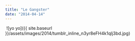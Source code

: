 ```yaml
---
title: "Le Gangster"
date: "2014-04-14"
---
```


 ![yo yo]({{ site.baseurl }}/assets/images/2014/tumblr_inline_n3yr8eFH4k1qlj3bd.jpg)

